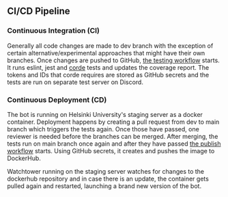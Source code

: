 ## CI/CD Pipeline

### Continuous Integration (CI)

Generally all code changes are made to dev branch with the exception of certain alternative/experimental approaches that might have their own branches. Once changes are pushed to GitHub, [the testing workflow](../.github/workflows/test.yml) starts. It runs eslint, jest and [corde](https://github.com/cordejs/corde) tests and updates the coverage report. The tokens and IDs that corde requires are stored as GitHub secrets and the tests are run on separate test server on Discord.

### Continuous Deployment (CD)

The bot is running on Helsinki University's staging server as a docker container. Deployment happens by creating a pull request from dev to main branch which triggers the tests again. Once those have passed, one reviewer is needed before the branches can be merged. After merging, the tests run on main branch once again and after they have passed [the publish workflow](../.github/workflows/publish.yml) starts. Using GitHub secrets, it creates and pushes the image to DockerHub.

Watchtower running on the staging server watches for changes to the dockerhub repository and in case there is an update, the container gets pulled again and restarted, launching a brand new version of the bot.



